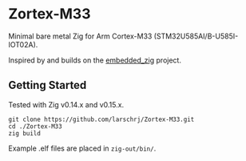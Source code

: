 # Zortex-M33
Minimal bare metal Zig for Arm Cortex-M33 (STM32U585AI/B-U585I-IOT02A).

Inspired by and builds on the [embedded_zig](https://github.com/tralamazza/embedded_zig) project.

## Getting Started
Tested with Zig v0.14.x and v0.15.x.
```
git clone https://github.com/larschrj/Zortex-M33.git
cd ./Zortex-M33
zig build
```
Example .elf files are placed in ```zig-out/bin/```.
